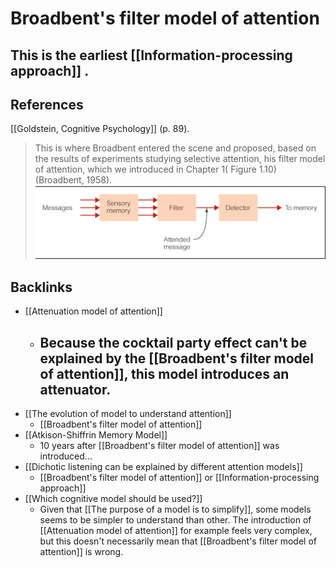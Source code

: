 # Broadbent's filter model of attention
This is the earliest [[Information-processing approach]] .
---
## References
[[Goldstein, Cognitive Psychology]] (p. 89).
> This is where Broadbent entered the scene and proposed, based on the results of experiments studying selective attention, his filter model of attention, which we introduced in Chapter 1( Figure 1.10) (Broadbent, 1958). 
![](BearImages/2581D799-8BF2-4E1E-AA89-59F3CD15F586-81026-00000C178EE83CA0/iu.png)

## Backlinks
* [[Attenuation model of attention]]
	* ## Because the cocktail party effect can't be explained by the [[Broadbent's filter model of attention]], this model introduces an attenuator.
* [[The evolution of model to understand attention]]
	* [[Broadbent's filter model of attention]]
* [[Atkison-Shiffrin Memory Model]]
	* 10 years after [[Broadbent's filter model of attention]] was introduced...
* [[Dichotic listening can be explained by different attention models]]
	* [[Broadbent's filter model of attention]] or [[Information-processing approach]]
* [[Which cognitive model should be used?]]
	* Given that [[The purpose of a model is to simplify]], some models seems to be simpler to understand than other. The introduction of [[Attenuation model of attention]] for example feels very complex, but this doesn't necessarily mean that [[Broadbent's filter model of attention]] is wrong.

<!-- #evergreen -->

<!-- {BearID:2B0ACC2D-0F73-41F3-8AA9-7D347B60802E-81026-00000C170ED95995} -->
